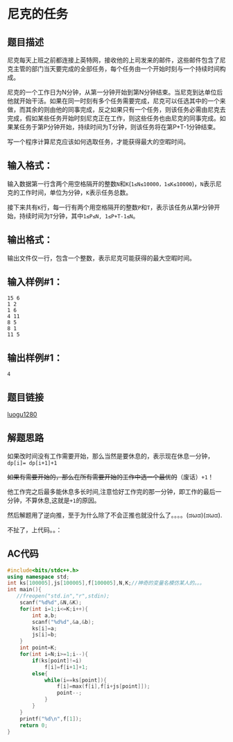 # 尼克的任务

## 题目描述

尼克每天上班之前都连接上英特网，接收他的上司发来的邮件，这些邮件包含了尼克主管的部门当天要完成的全部任务，每个任务由一个开始时刻与一个持续时间构成。

尼克的一个工作日为N分钟，从第一分钟开始到第N分钟结束。当尼克到达单位后他就开始干活。如果在同一时刻有多个任务需要完成，尼克可以任选其中的一个来做，而其余的则由他的同事完成，反之如果只有一个任务，则该任务必需由尼克去完成，假如某些任务开始时刻尼克正在工作，则这些任务也由尼克的同事完成。如果某任务于第P分钟开始，持续时间为T分钟，则该任务将在第P+T-1分钟结束。

写一个程序计算尼克应该如何选取任务，才能获得最大的空暇时间。


## 输入格式：

输入数据第一行含两个用空格隔开的整数`N`和`K`(`1≤N≤10000，1≤K≤10000`)，`N`表示尼克的工作时间，单位为分钟，`K`表示任务总数。

接下来共有`K`行，每一行有两个用空格隔开的整数`P`和`T`，表示该任务从第`P`分钟开始，持续时间为`T`分钟，其中`1≤P≤N, 1≤P+T-1≤N`。

## 输出格式：

输出文件仅一行，包含一个整数，表示尼克可能获得的最大空暇时间。

## 输入样例#1： 

    15 6
    1 2
    1 6
    4 11
    8 5
    8 1
    11 5

## 输出样例#1： 

    4

## 题目链接

[luogu1280](https://www.luogu.org/problemnew/show/P1280)

## 解题思路

如果改时间没有工作需要开始，那么当然是要休息的，表示现在休息一分钟，`dp[i]= dp[i+1]+1`

~~如果有需要开始的，那么在所有需要开始的工作中选一个最优的~~（废话）`+1`！

他工作完之后最多能休息多长时间,注意恰好工作完的那一分钟，即工作的最后一分钟，不算休息,这就是`+1`的原因。

然后解题用了逆向推，至于为什么除了不会正推也就没什么了。。。。(ಡωಡ)(ಡωಡ). 

不扯了，上代码。。：

## AC代码
```c++
#include<bits/stdc++.h>
using namespace std;
int ks[100005],js[100005],f[100005],N,K;//神奇的变量名模仿某人的。。。
int main(){
   //freopen("std.in","r",stdin);
    scanf("%d%d",&N,&K);
    for(int i=1;i<=K;i++){
        int a,b;
        scanf("%d%d",&a,&b);
        ks[i]=a;
        js[i]=b;
    }
    int point=K;
    for(int i=N;i>=1;i--){
        if(ks[point]!=i)
            f[i]=f[i+1]+1;
        else{
            while(i==ks[point]){
                f[i]=max(f[i],f[i+js[point]]);
                point--;
            }
        }
    }
    printf("%d\n",f[1]);
    return 0;
}
```